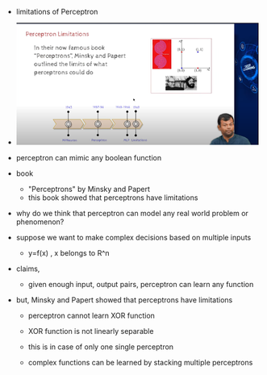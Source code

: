- limitations of Perceptron
- ![alt text](image-3.png)

- perceptron can mimic any boolean function

- book
    - "Perceptrons" by Minsky and Papert
    - this book showed that perceptrons have limitations

- why do we think that perceptron can model any real world problem or phenomenon? 

- suppose we want to make complex decisions based on multiple inputs
   - y=f(x)  , x belongs to R^n

- claims,
    - given enough input, output pairs, perceptron can learn any function

- but, Minsky and Papert showed that perceptrons have limitations
    - perceptron cannot learn XOR function
    - XOR function is not linearly separable
    - this is in case of only one single perceptron

    - complex functions can be learned by stacking multiple perceptrons